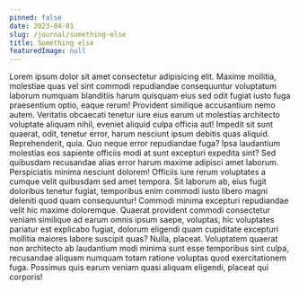 ```yaml
---
pinned: false
date: 2023-04-01
slug: /journal/something-else
title: Something else
featuredImage: null
---
```


Lorem ipsum dolor sit amet consectetur adipisicing elit. Maxime mollitia, molestiae quas vel sint commodi repudiandae consequuntur voluptatum laborum numquam blanditiis harum quisquam eius sed odit fugiat iusto fuga praesentium optio, eaque rerum! Provident similique accusantium nemo autem. Veritatis obcaecati tenetur iure eius earum ut molestias architecto voluptate aliquam nihil, eveniet aliquid culpa officia aut! Impedit sit sunt quaerat, odit, tenetur error, harum nesciunt ipsum debitis quas aliquid. Reprehenderit, quia. Quo neque error repudiandae fuga? Ipsa laudantium molestias eos sapiente officiis modi at sunt excepturi expedita sint? Sed quibusdam recusandae alias error harum maxime adipisci amet laborum. Perspiciatis minima nesciunt dolorem! Officiis iure rerum voluptates a cumque velit quibusdam sed amet tempora. Sit laborum ab, eius fugit doloribus tenetur fugiat, temporibus enim commodi iusto libero magni deleniti quod quam consequuntur! Commodi minima excepturi repudiandae velit hic maxime doloremque. Quaerat provident commodi consectetur veniam similique ad earum omnis ipsum saepe, voluptas, hic voluptates pariatur est explicabo fugiat, dolorum eligendi quam cupiditate excepturi mollitia maiores labore suscipit quas? Nulla, placeat. Voluptatem quaerat non architecto ab laudantium modi minima sunt esse temporibus sint culpa, recusandae aliquam numquam totam ratione voluptas quod exercitationem fuga. Possimus quis earum veniam quasi aliquam eligendi, placeat qui corporis!
